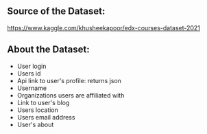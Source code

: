 ## **Source of the Dataset:** ##

https://www.kaggle.com/khusheekapoor/edx-courses-dataset-2021

## **About the Dataset:** ##

- User login
- Users id
- Api link to user's profile: returns json
- Username
- Organizations users are affiliated with
- Link to user's blog
- Users location
- Users email address
- User's about
